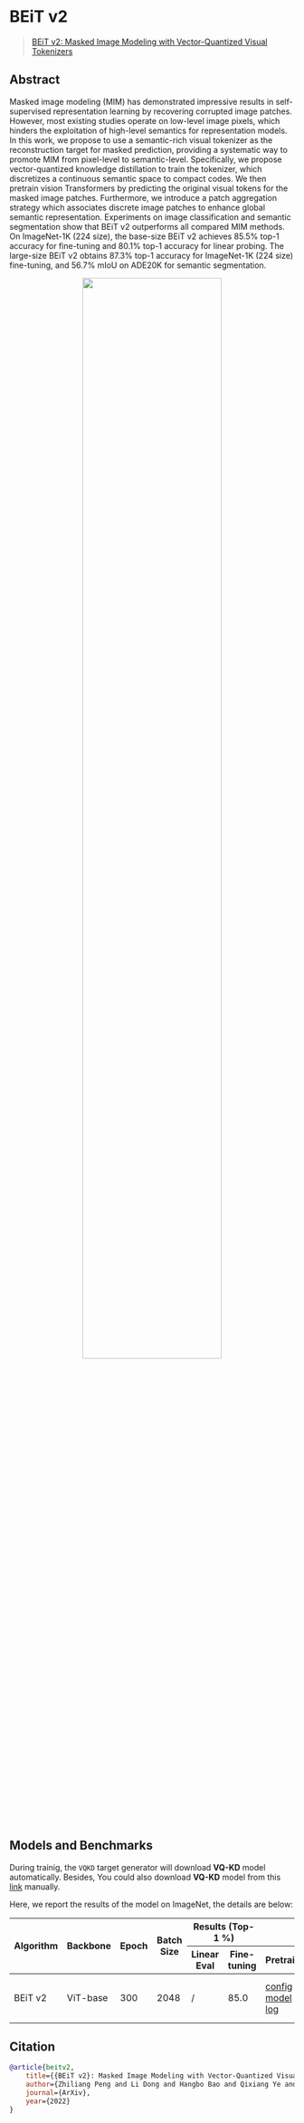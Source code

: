 # BEiT v2

> [BEiT v2: Masked Image Modeling with Vector-Quantized Visual Tokenizers](https://arxiv.org/abs/2208.06366)

<!-- [ALGORITHM] -->

## Abstract

Masked image modeling (MIM) has demonstrated impressive results in self-supervised representation learning by recovering corrupted image patches. However, most existing studies operate on low-level image pixels, which hinders the exploitation of high-level semantics for representation models. In this work, we propose to use a semantic-rich visual tokenizer as the reconstruction target for masked prediction, providing a systematic way to promote MIM from pixel-level to semantic-level. Specifically, we propose vector-quantized knowledge distillation to train the tokenizer, which discretizes a continuous semantic space to compact codes. We then pretrain vision Transformers by predicting the original visual tokens for the masked image patches. Furthermore, we introduce a patch aggregation strategy which associates discrete image patches to enhance global semantic representation. Experiments on image classification and semantic segmentation show that BEiT v2 outperforms all compared MIM methods. On ImageNet-1K (224 size), the base-size BEiT v2 achieves 85.5% top-1 accuracy for fine-tuning and 80.1% top-1 accuracy for linear probing. The large-size BEiT v2 obtains 87.3% top-1 accuracy for ImageNet-1K (224 size) fine-tuning, and 56.7% mIoU on ADE20K for semantic segmentation.

<div align="center">
<img src="https://user-images.githubusercontent.com/36138628/203912182-5967a520-d455-49ea-bc67-dcbd500d76bf.png" width="70%"/>
</div>

## Models and Benchmarks

During trainig, the `VQKD` target generator will download **VQ-KD** model automatically. Besides, You could also download **VQ-KD** model from this [link](https://download.openmmlab.com/mmselfsup/1.x/target_generator_ckpt/vqkd_encoder.pth) manually.

Here, we report the results of the model on ImageNet, the details are below:

<table class="docutils">
<thead>
  <tr>
	    <th rowspan="2">Algorithm</th>
	    <th rowspan="2">Backbone</th>
	    <th rowspan="2">Epoch</th>
      <th rowspan="2">Batch Size</th>
      <th colspan="2" align="center">Results (Top-1 %)</th>
      <th colspan="3" align="center">Links</th>
	</tr>
	<tr>
      <th>Linear Eval</th>
      <th>Fine-tuning</th>
      <th>Pretrain</th>
      <th>Linear Eval</th>
      <th>Fine-tuning</th>
	</tr>
  </thead>
  <tr>
      <td>BEiT v2</td>
	    <td>ViT-base</td>
	    <td>300</td>
      <td>2048</td>
      <td>/</td>
      <td>85.0</td>
      <td><a href='https://github.com/open-mmlab/mmselfsup/blob/main/configs/selfsup/beitv2/beitv2_vit-base-p16_8xb256-amp-coslr-300e_in1k.py'>config</a> | <a href='https://download.openmmlab.com/mmselfsup/1.x/beitv2/beitv2_vit-base-p16_8xb256-amp-coslr-300e_in1k/beitv2_vit-base-p16_8xb256-amp-coslr-300e_in1k_20221212-a157be30.pth'>model</a> | <a href='https://download.openmmlab.com/mmselfsup/1.x/beitv2/beitv2_vit-base-p16_8xb256-amp-coslr-300e_in1k/beitv2_vit-base-p16_8xb256-amp-coslr-300e_in1k_20221206_012130.json'>log</a></td>
      <td>/</td>
      <td><a href='https://github.com/open-mmlab/mmselfsup/blob/main/configs/selfsup/beitv2/classification/vit-base-p16_ft-8xb128-coslr-100e_in1k.py'>config</a> | <a href='https://download.openmmlab.com/mmselfsup/1.x/beitv2/beitv2_vit-base-p16_8xb256-amp-coslr-300e_in1k/vit-base-p16_ft-8xb128-coslr-100e_in1k/vit-base-p16_ft-8xb128-coslr-100e_in1k_20221212-d1c0789e.pth'>model</a> | <a href='https://download.openmmlab.com/mmselfsup/1.x/beitv2/beitv2_vit-base-p16_8xb256-amp-coslr-300e_in1k/vit-base-p16_ft-8xb128-coslr-100e_in1k/vit-base-p16_ft-8xb128-coslr-100e_in1k_20221211_155017.json'>log</a></td>
	</tr>
  </tbody>
</table>

## Citation

```bibtex
@article{beitv2,
    title={{BEiT v2}: Masked Image Modeling with Vector-Quantized Visual Tokenizers},
    author={Zhiliang Peng and Li Dong and Hangbo Bao and Qixiang Ye and Furu Wei},
    journal={ArXiv},
    year={2022}
}
```
